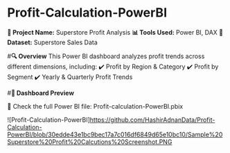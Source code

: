 # Profit-Calculation-PowerBI
**📌 Project Name:** Superstore Profit Analysis
**📊 Tools Used:** Power BI, DAX
**📂 Dataset:** Superstore Sales Data

#**🔍 Overview**
This Power BI dashboard analyzes profit trends across different dimensions, including:
✔️ Profit by Region & Category
✔️ Profit by Segment
✔️ Yearly & Quarterly Profit Trends

#**📸 Dashboard Preview**

🔗 Check the full Power BI file: Profit-calculation-PowerBI.pbix



![Profit-Calculation-PowerBI]https://github.com/HashirAdnanData/Profit-Calculation-PowerBI/blob/30edde43e1bc9bec17a7c016df6849d65e10bc10/Sample%20Superstore%20Profit%20Calcutions%20Screenshot.PNG
